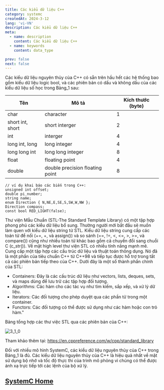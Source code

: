 ```yaml
---
title: Các kiểu dữ liệu C++
category: systemc
createdAt: 2024-3-12
lang: 'vi-VN'
description: Các kiểu dữ liệu C++
meta:
  - name: description
    content: Các kiểu dữ liệu C++
  - name: keywords
    content: data_type

prev: false
next: false
---
```



Các kiểu dữ liệu nguyên thủy của C++ có sẵn trên hầu hết các hệ thống bao gồm kiểu dữ liệu logic bool, và các phiên bản có dấu và không dấu của các kiểu dữ liệu số học trong Bảng_1 sau:

|     Tên                 |     Mô tả                              |     Kích thước (byte)    |
|-------------------------|----------------------------------------|--------------------------|
|     char                |     character                          |     1                    |
|     short int, short    |     short interger                     |     2                    |
|     int                 |     interger                           |     4                    |
|     long int, long      |     long integer                       |     4                    |
|     long long int       |     long long integer                  |     8                    |
|     float               |     floating point                     |     4                    |
|     double              |     double precision floating point    |     8                    |

```
// ví dụ khai báo các biến trong C++:
unsigned int offset;
double pi_number;
string name;
enum Direction { N,NE,E,SE,S,SW,W,NW };
Direction compass;
const bool RED_LIGHT(false);
```

Thư viện Mẫu Chuẩn (STL-The Standard Template Library) có một tập hợp phong phú các kiểu dữ liệu bổ sung. 
Thường người mới bắt đầu sẽ muốn làm quen với kiểu dữ liệu string từ STL. Kiểu dữ liệu string cung cấp các toán tử để nối (+=, +, và assign()) và so sánh (==, !=, <, <=, >, >=, và compare()) cũng như nhiều toán tử khác bao gồm cả chuyển đổi sang chuỗi C (c_str()).
Về mặt high level thư viện STL có nhiều tính năng mạnh mẽ. Cung cấp một tập hợp các cấu trúc dữ liệu và thuật toán thông dụng. Nó đã là một phần của tiêu chuẩn C++ từ C++98 và tiếp tục được hỗ trợ trong tất cả các phiên bản tiếp theo của C++.
Dưới đây là một số thành phần chính của STL:
  + Containers: Đây là các cấu trúc dữ liệu như vectors, lists, deques, sets, và maps dùng để lưu trữ các tập hợp đối tượng.
  + Algorithms: Các hàm cho các tác vụ như tìm kiếm, sắp xếp, và xử lý dữ liệu.
  + Iterators: Các đối tượng cho phép duyệt qua các phần tử trong một container.
  + Functors: Các đối tượng có thể được sử dụng như các hàm hoặc con trỏ hàm."

Bảng tổng hợp các thư việc STL qua các phiên bản của C++:

![3_1_0](/img/systemc/5_data_type/3_1_0.PNG)

Tham khảo thêm tại: <https://en.cppreference.com/w/cpp/standard_library>

Đối với nhiều mô hình SystemC, các kiểu dữ liệu nguyên thủy của C++ trong Bảng_1 là đủ. 
Các kiểu dữ liệu nguyên thủy của C++ là hiệu quả nhất về mặt sử dụng bộ nhớ và tốc độ thực thi của trình mô phỏng vì chúng có thể được ánh xạ trực tiếp tới các lệnh của bộ xử lý.

## [SystemC Home](/danh-muc/systemc.md)
